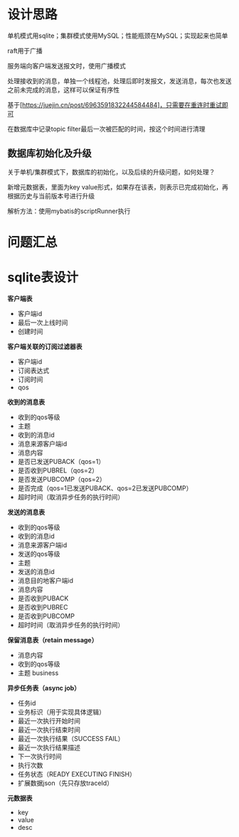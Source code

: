 # 设计思路
单机模式用sqlite；集群模式使用MySQL；性能瓶颈在MySQL；实现起来也简单

raft用于广播

服务端向客户端发送报文时，使用广播模式

处理接收到的消息，单独一个线程池，处理后即时发报文，发送消息，每次也发送之前未完成的消息，这样可以保证有序性

基于[https://juejin.cn/post/6963591832244584484]，只需要在重连时重试即可

在数据库中记录topic filter最后一次被匹配的时间，按这个时间进行清理
## 数据库初始化及升级

关于单机/集群模式下，数据库的初始化，以及后续的升级问题，如何处理？

新增元数据表，里面为key value形式，如果存在该表，则表示已完成初始化，再根据历史与当前版本号进行升级

解析方法：使用mybatis的scriptRunner执行

# 问题汇总

# sqlite表设计

**客户端表**

- 客户端id
- 最后一次上线时间
- 创建时间

**客户端关联的订阅过滤器表**

- 客户端id
- 订阅表达式
- 订阅时间
- qos

**收到的消息表**

- 收到的qos等级
- 主题
- 收到的消息id
- 消息来源客户端id
- 消息内容
- 是否已发送PUBACK（qos=1）
- 是否收到PUBREL（qos=2）
- 是否发送PUBCOMP（qos=2）
- 是否完成（qos=1已发送PUBACK、qos=2已发送PUBCOMP）
- 超时时间（取消异步任务的执行时间）

**发送的消息表**

- 收到的qos等级
- 收到的消息id
- 消息来源客户端id
- 发送的qos等级
- 主题
- 发送的消息id
- 消息目的地客户端id
- 消息内容
- 是否收到PUBACK
- 是否收到PUBREC
- 是否收到PUBCOMP
- 超时时间（取消异步任务的执行时间）

**保留消息表（retain message）**

- 消息内容
- 收到的qos等级
- 主题 business

**异步任务表（async job）**

- 任务id
- 业务标识（用于实现具体逻辑）
- 最近一次执行开始时间
- 最近一次执行结束时间
- 最近一次执行结果（SUCCESS FAIL）
- 最近一次执行结果描述
- 下一次执行时间
- 执行次数
- 任务状态（READY EXECUTING FINISH）
- 扩展数据json（先只存放traceId）

**元数据表**

- key
- value
- desc